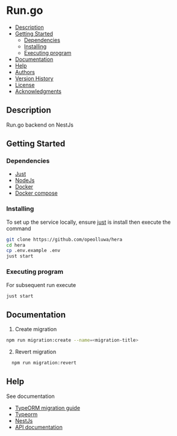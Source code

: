 # Run.go

- [Description](#description)
- [Getting Started](#getting-started)
  - [Dependencies](#dependencies)
  - [Installing](#installing)
  - [Executing program](#executing-program)
- [Documentation](#documentation)
- [Help](#help)
- [Authors](#authors)
- [Version History](#version-history)
- [License](#license)
- [Acknowledgments](#acknowledgments)

## Description

Run.go backend on NestJs

## Getting Started

### Dependencies

- [Just](https://just.systems)
- [NodeJs](https://nodejs.org)
- [Docker](https://docker.com)
- [Docker compose](https://docs.docker.com/compose/)

### Installing

To set up the service locally, ensure [just](https://just.systems) is install
then execute the command

```sh
git clone https://github.com/opeolluwa/hera
cd hera 
cp .env.example .env
just start
```

### Executing program

For subsequent run execute

```sh
just start
```

## Documentation

1. Create migration

  ```sh
  npm run migration:create --name=<migration-title> 

   ```

2. Revert migration

  ```sh
    npm run migration:revert
 ```

## Help
See documentation 
- [TypeORM migration guide](https://github.com/typeorm/typeorm/blob/master/docs/migrations.md)
- [Typeorm](https://typeorm.io)
- [NestJs](https://nestjs.com)
- [API documentation](https://documenter.getpostman.com/view/18058225/2sAYdhHpNK)
